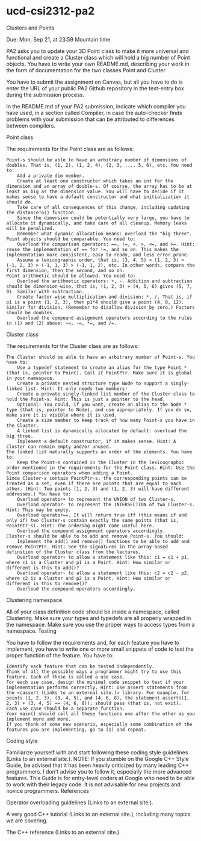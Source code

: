 # ucd-csi2312-pa2
Clusters and Points

Due: Mon, Sep 21, at 23:59 Mountain time

PA2 asks you to update your 3D Point class to make it more universal and functional and create a Cluster class which will hold a big number of Point objects. You have to write your own README.md, describing your work in the form of documentation for the two classes Point and Cluster.

You have to submit the assignment on Canvas, but all you have to do is enter the URL of your public PA2 Github repository in the text-entry box during the submission process.

In the README.md of your PA2 submission, indicate which compiler you have used, in a section called Compiler, in case the auto-checker finds problems with your submission that can be attributed to differences between compilers.

Point class

The requirements for the Point class are as follows:

    Point-s should be able to have an arbitrary number of dimensions of doubles. That is, (1, 2), (1, 2, 4), (2, 3, ..., 5, 6), etc. You need to:
        Add a private dim member.
        Create at least one constructor which takes an int for the dimension and an array of double-s. Of course, the array has to be at least as big as the dimension value. You will have to decide if it makes sense to have a default constructor and what initialization it should do.
        Take care of all consequences of this change, including updating the distanceTo() function.
        Since the dimension could be potentially very large, you have to allocate it dynamically, and take care of all cleanup. Memory leaks will be penalized.
        Remember what dynamic allocation means: overload the "big three".
    Point objects should be comparable. You need to:
        Overload the comparison operators: ==, !=, <, >, <=, and >=. Hint: reuse the implementation of == for !=, and so on. This makes the implementation more consistent, easy to ready, and less error prone.
        Assume a lexicographic order, that is, (3, 4, 5) > (1, 2, 3) > (-1, 2, 3) > (-1, 1, 3) > (-1, 1, 2), etc. In other words, compare the first dimension, then the second, and so on.
    Point arithmetic should be allowed. You need to:
        Overload the arithmetic operators: +, -. Addition and subtraction should be dimension-wise, that is, (1, 2, 3) + (4, 5, 6) gives (5, 7, 9). Similar with subtraction.
        Create factor-wise multiplication and division: *, /. That is, if p1 is a point (1, 2, 3), then p1*4 should give a point (4, 8, 12). Similar for division. (Remember to disallow division by zero.) Factors should be doubles.
        Overload the compound assignment operators according to the rules in (1) and (2) above: +=, -=, *=, and /=.

Cluster class

The requirements for the Cluster class are as follows:

    The Cluster should be able to have an arbitrary number of Point-s. You have to:
        Use a typedef statement to create an alias for the type Point * (that is, pointer to Point). Call it PointPtr. Make sure it is global in your namespace.
        Create a private nested structure type Node to support a singly-linked list. Hint: It only needs two members!
        Create a private singly-linked list member of the Cluster class to hold the Point-s. Hint: This is just a pointer to the head.
        Optional: You could, if you want, create an alias to the Node * type (that is, pointer to Node), and use appropriately. If you do so, make sure it is visible where it is used.
        Create a size member to keep track of how many Point-s you have in the Cluster.
        A linked list is dynamically allocated by default: overload the big three.
        Implement a default constructor, if it makes sense. Hint: A Cluster can remain empty and/or unused.
    The linked list naturally supports an order of the elements. You have to:
        Keep the Point-s contained in the Cluster in the lexicographic order mentioned in the requirements for the Point class. Hint: Use the Point comparison operators when adding a Point.
    Since Cluster-s contain PointPtr-s, the corresponding points can be treated as a set, even if there are points that are equal to each other. (Hint: Two points (1, 2, 3) and (1, 2, 3) will have different addresses.) You have to:
        Overload operator+ to represent the UNION of two Cluster-s.
        Overload operator- to represent the INTERSECTION of two Cluster-s. Hint: This may be empty.
        Overload operator==. It will return true iff (this means if and only if) two Cluster-s contain exactly the same points (that is, PointPtr-s). Hint: The ordering might come useful here.
        Overload the compound assignment operators accordingly.
    Cluster-s should be able to to add and remove Point-s. You should:
        Implement the add() and remove() functions to be able to add and remove PointPtr. Hint: See the signatures in the array-based definition of the Cluster class from the lectures.
        Overload operator+ to allow a statement like this: c1 = c1 + p1, where c1 is a Cluster and p1 is a Point. Hint: How similar or different is this to add()?
        Overload operator- to allow a statement like this: c2 = c2 - p2, where c2 is a Cluster and p2 is a Point. Hint: How similar or different is this to remove()?
        Overload the compound operators accordingly.

Clustering namespace

All of your class definition code should be inside a namespace, called Clustering. Make sure your types and typedefs are all properly wrapped in the namespace. Make sure you use the proper ways to access types from a namespace.
Testing

You have to follow the requirements and, for each feature you have to implement, you have to write one or more small snippets of code to test the proper function of the feature. You have to:

    Identify each feature that can be tested independently.
    Think of all the possible ways a programmer might try to use this feature. Each of these is called a use case.
    For each use case, design the minimal code snippet to test if your implementation performs correctly. Hint: Use assert statements from the <cassert (Links to an external site.)> library. For example, for points (1, 2, 3), (3, 4, 5), and (4, 6, 8), the statement assert((1, 2, 3) + (3, 4, 5) == (4, 6, 8)); should pass (that is, not exit).
    Each use case should be a separate function.
    Your main() should call all these functions one after the other as you implement more and more.
    If you think of some new scenario, especially some combination of the features you are implementing, go to (1) and repeat.

Coding style

Familiarize yourself with and start following these coding style guidelines (Links to an external site.). NOTE: If you stumble on the Google C++ Style Guide, be advised that it has been heavily criticized by many leading C++ programmers. I don't advise you to follow it, especially the more advanced features. This Guide is for entry-level coders at Google who need to be able to work with their legacy code. It is not advisable for new projects and novice programmers.
References

Operator overloading guidelines (Links to an external site.).

A very good C++ tutorial (Links to an external site.), including many topics we are covering.

The C++ reference (Links to an external site.).
